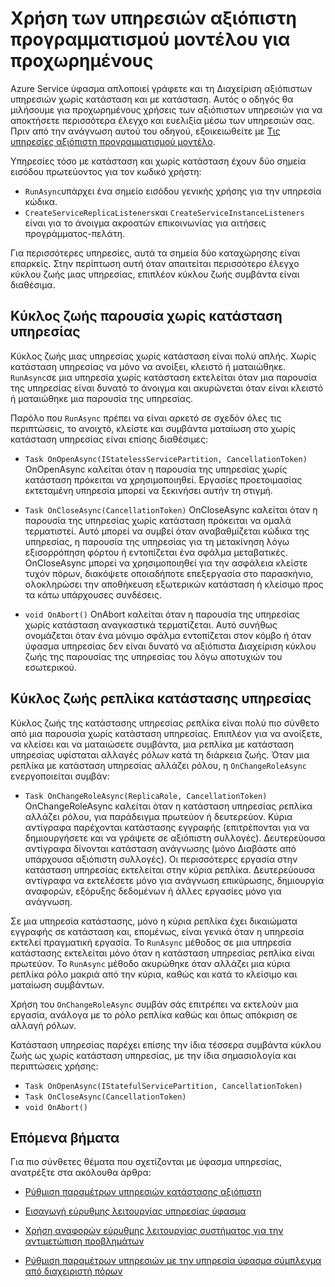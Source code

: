 <properties
   pageTitle="Χρήση των υπηρεσιών αξιόπιστη για προχωρημένους | Microsoft Azure"
   description="Μάθετε σχετικά με τη χρήση σύνθετων της υπηρεσίας ύφασμα αξιόπιστων υπηρεσιών για μεγαλύτερη ευελιξία στον των υπηρεσιών σας."
   services="Service-Fabric"
   documentationCenter=".net"
   authors="vturecek"
   manager="timlt"
   editor="masnider"/>

<tags
   ms.service="Service-Fabric"
   ms.devlang="dotnet"
   ms.topic="article"
   ms.tgt_pltfrm="NA"
   ms.workload="NA"
   ms.date="10/19/2016"
   ms.author="vturecek"/>

# <a name="advanced-usage-of-the-reliable-services-programming-model"></a>Χρήση των υπηρεσιών αξιόπιστη προγραμματισμού μοντέλου για προχωρημένους
Azure Service ύφασμα απλοποιεί γράφετε και τη Διαχείριση αξιόπιστων υπηρεσιών χωρίς κατάσταση και με κατάσταση. Αυτός ο οδηγός θα μιλήσουμε για προχωρημένους χρήσεις των αξιόπιστων υπηρεσιών για να αποκτήσετε περισσότερα έλεγχο και ευελιξία μέσω των υπηρεσιών σας. Πριν από την ανάγνωση αυτού του οδηγού, εξοικειωθείτε με [Τις υπηρεσίες αξιόπιστη προγραμματισμού μοντέλο](service-fabric-reliable-services-introduction.md).

Υπηρεσίες τόσο με κατάσταση και χωρίς κατάσταση έχουν δύο σημεία εισόδου πρωτεύοντος για τον κωδικό χρήστη:

 - `RunAsync`υπάρχει ένα σημείο εισόδου γενικής χρήσης για την υπηρεσία κώδικα.
 - `CreateServiceReplicaListeners`και `CreateServiceInstanceListeners` είναι για το άνοιγμα ακροατών επικοινωνίας για αιτήσεις προγράμματος-πελάτη.
 
Για περισσότερες υπηρεσίες, αυτά τα σημεία δύο καταχώρησης είναι επαρκείς. Στην περίπτωση αυτή όταν απαιτείται περισσότερο έλεγχο κύκλου ζωής μιας υπηρεσίας, επιπλέον κύκλου ζωής συμβάντα είναι διαθέσιμα.

## <a name="stateless-service-instance-lifecycle"></a>Κύκλος ζωής παρουσία χωρίς κατάσταση υπηρεσίας

Κύκλος ζωής μιας υπηρεσίας χωρίς κατάσταση είναι πολύ απλής. Χωρίς κατάσταση υπηρεσίας να μόνο να ανοίξει, κλειστό ή ματαιώθηκε. `RunAsync`σε μια υπηρεσία χωρίς κατάσταση εκτελείται όταν μια παρουσία της υπηρεσίας είναι δυνατό το άνοιγμα και ακυρώνεται όταν είναι κλειστό ή ματαιώθηκε μια παρουσία της υπηρεσίας. 

Παρόλο που `RunAsync` πρέπει να είναι αρκετό σε σχεδόν όλες τις περιπτώσεις, το ανοιχτό, κλείστε και συμβάντα ματαίωση στο χωρίς κατάσταση υπηρεσίας είναι επίσης διαθέσιμες:

- `Task OnOpenAsync(IStatelessServicePartition, CancellationToken)`
  OnOpenAsync καλείται όταν η παρουσία της υπηρεσίας χωρίς κατάσταση πρόκειται να χρησιμοποιηθεί. Εργασίες προετοιμασίας εκτεταμένη υπηρεσία μπορεί να ξεκινήσει αυτήν τη στιγμή.

- `Task OnCloseAsync(CancellationToken)`
  OnCloseAsync καλείται όταν η παρουσία της υπηρεσίας χωρίς κατάσταση πρόκειται να ομαλά τερματιστεί. Αυτό μπορεί να συμβεί όταν αναβαθμίζεται κώδικα της υπηρεσίας, η παρουσία της υπηρεσίας για τη μετακίνηση λόγω εξισορρόπηση φόρτου ή εντοπίζεται ένα σφάλμα μεταβατικές. OnCloseAsync μπορεί να χρησιμοποιηθεί για την ασφάλεια κλείστε τυχόν πόρων, διακόψετε οποιαδήποτε επεξεργασία στο παρασκήνιο, ολοκληρώσει την αποθήκευση εξωτερικών κατάσταση ή κλείσιμο προς τα κάτω υπάρχουσες συνδέσεις.

- `void OnAbort()`
  OnAbort καλείται όταν η παρουσία της υπηρεσίας χωρίς κατάσταση αναγκαστικά τερματίζεται. Αυτό συνήθως ονομάζεται όταν ένα μόνιμο σφάλμα εντοπίζεται στον κόμβο ή όταν ύφασμα υπηρεσίας δεν είναι δυνατό να αξιόπιστα Διαχείριση κύκλου ζωής της παρουσίας της υπηρεσίας του λόγω αποτυχιών του εσωτερικού.

## <a name="stateful-service-replica-lifecycle"></a>Κύκλος ζωής ρεπλίκα κατάστασης υπηρεσίας

Κύκλος ζωής της κατάστασης υπηρεσίας ρεπλίκα είναι πολύ πιο σύνθετο από μια παρουσία χωρίς κατάσταση υπηρεσίας. Επιπλέον για να ανοίξετε, να κλείσει και να ματαιώσετε συμβάντα, μια ρεπλίκα με κατάσταση υπηρεσίας υφίσταται αλλαγές ρόλων κατά τη διάρκεια ζωής. Όταν μια ρεπλίκα με κατάσταση υπηρεσίας αλλάζει ρόλου, η `OnChangeRoleAsync` ενεργοποιείται συμβάν:

- `Task OnChangeRoleAsync(ReplicaRole, CancellationToken)`
  OnChangeRoleAsync καλείται όταν η κατάσταση υπηρεσίας ρεπλίκα αλλάζει ρόλου, για παράδειγμα πρωτεύον ή δευτερεύον. Κύρια αντίγραφα παρέχονται κατάστασης εγγραφής (επιτρέπονται για να δημιουργήσετε και να γράψετε σε αξιόπιστη συλλογές). Δευτερεύουσα αντίγραφα δίνονται κατάσταση ανάγνωσης (μόνο Διαβάστε από υπάρχουσα αξιόπιστη συλλογές). Οι περισσότερες εργασία στην κατάσταση υπηρεσίας εκτελείται στην κύρια ρεπλίκα. Δευτερεύουσα αντίγραφα να εκτελέσετε μόνο για ανάγνωση επικύρωσης, δημιουργία αναφορών, εξόρυξης δεδομένων ή άλλες εργασίες μόνο για ανάγνωση.

Σε μια υπηρεσία κατάστασης, μόνο η κύρια ρεπλίκα έχει δικαιώματα εγγραφής σε κατάσταση και, επομένως, είναι γενικά όταν η υπηρεσία εκτελεί πραγματική εργασία. Το `RunAsync` μέθοδος σε μια υπηρεσία κατάστασης εκτελείται μόνο όταν η κατάσταση υπηρεσίας ρεπλίκα είναι πρωτεύον. Το `RunAsync` μέθοδο ακυρώθηκε όταν αλλάζει μια κύρια ρεπλίκα ρόλο μακριά από την κύρια, καθώς και κατά το κλείσιμο και ματαίωση συμβάντων. 

Χρήση του `OnChangeRoleAsync` συμβάν σάς επιτρέπει να εκτελούν μια εργασία, ανάλογα με το ρόλο ρεπλίκα καθώς και όπως απόκριση σε αλλαγή ρόλων.

Κατάσταση υπηρεσίας παρέχει επίσης την ίδια τέσσερα συμβάντα κύκλου ζωής ως χωρίς κατάσταση υπηρεσίας, με την ίδια σημασιολογία και περιπτώσεις χρήσης:

- `Task OnOpenAsync(IStatefulServicePartition, CancellationToken)`
- `Task OnCloseAsync(CancellationToken)`
- `void OnAbort()`



## <a name="next-steps"></a>Επόμενα βήματα
Για πιο σύνθετες θέματα που σχετίζονται με ύφασμα υπηρεσίας, ανατρέξτε στα ακόλουθα άρθρα:

- [Ρύθμιση παραμέτρων υπηρεσιών κατάστασης αξιόπιστη](service-fabric-reliable-services-configuration.md)

- [Εισαγωγή εύρυθμης λειτουργίας υπηρεσίας ύφασμα](service-fabric-health-introduction.md)

- [Χρήση αναφορών εύρυθμης λειτουργίας συστήματος για την αντιμετώπιση προβλημάτων](service-fabric-understand-and-troubleshoot-with-system-health-reports.md)

- [Ρύθμιση παραμέτρων υπηρεσιών με την υπηρεσία ύφασμα σύμπλεγμα από διαχειριστή πόρων](service-fabric-cluster-resource-manager-configure-services.md)
